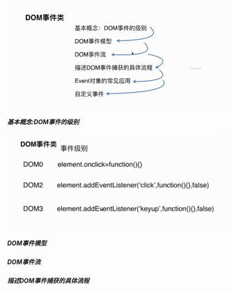 ![](/assets/import9.png)

##### 基本概念:DOM事件的级别

##### ![](/assets/import10.png)

##### DOM事件模型

##### DOM事件流

##### 描述DOM事件捕获的具体流程



